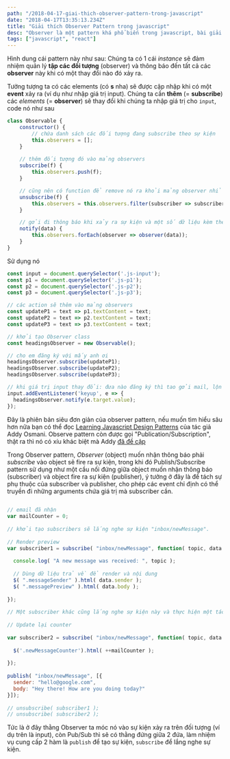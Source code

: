 ```yaml
---
path: "/2018-04-17-giai-thich-observer-pattern-trong-javascript"
date: "2018-04-17T13:35:13.234Z"
title: "Giải thích Observer Pattern trong javascript"
desc: "Observer là một pattern khá phổ biến trong javascript, bài giải thích ngắn gọn về pattern này"
tags: ["javascript", "react"]
---
```


Hình dung cái pattern này như sau: Chúng ta có 1 cái *instance* sẽ đảm nhiệm quản lý **tập các đối tượng** (observer) và thông báo đến tất cả các **observer** này khi có một thay đổi nào đó xảy ra.

Tưởng tượng ta có các elements (có **s** nha) sẽ được cập nhập khi có một **event** xảy ra (ví dụ như nhập giá trị input). Chúng ta cần **thêm** (= **subscribe**) các *elements* (= **observer**) sẽ thay đổi khi chúng ta nhập giá trị cho `input`, code nó như sau

```jsx
class Observable {
    constructor() {
        // chứa danh sách các đối tượng đang subscribe theo sự kiện
        this.observers = [];
    }
    
    // thêm đối tượng đó vào mảng observers
    subscribe(f) {
        this.observers.push(f);
    }

    // cũng nên có function để remove nó ra khỏi mảng observer nhỉ
    unsubscribe(f) {
        this.observers = this.observers.filter(subscriber => subscriber !== f);
    }

    // gởi đi thông báo khi xảy ra sự kiện và một số dữ liệu kèm theo
    notify(data) {
        this.observers.forEach(observer => observer(data));
    }
}
```

Sử dụng nó

```jsx
const input = document.querySelector('.js-input');
const p1 = document.querySelector('.js-p1');
const p2 = document.querySelector('.js-p2');
const p3 = document.querySelector('.js-p3');

// các action sẽ thêm vào mảng observers
const updateP1 = text => p1.textContent = text;
const updateP2 = text => p2.textContent = text;
const updateP3 = text => p3.textContent = text;

// khởi tạo Observer class
const headingsObserver = new Observable();

// cho em đăng ký với mấy anh ơi
headingsObserver.subscribe(updateP1);
headingsObserver.subscribe(updateP2);
headingsObserver.subscribe(updateP3);

// khi giá trị input thay đổi: đưa nào đăng ký thì tao gởi mail, lộn gọi đến action tụi bây đăng ký thực hiện
input.addEventListener('keyup', e => {
  headingsObserver.notify(e.target.value);
});
```

Đây là phiên bản siêu đơn giản của observer pattern, nếu muốn tìm hiểu sâu hơn nữa bạn có thể đọc [Learning Javascript Design Patterns](https://addyosmani.com/resources/essentialjsdesignpatterns/book/#observerpatternjavascript) của tác giả Addy Osmani. Observe pattern còn được gọi "Publication/Subscription", thật ra thì nó có xíu khác biệt mà Addy [đã đề cập](https://addyosmani.com/resources/essentialjsdesignpatterns/book/#observerpatternjavascript)

Trong Observer pattern, *Observer* (object) muốn nhận thông báo phải *subscribe* vào object sẽ fire ra sự kiện, trong khi đó Publish/Subscribe pattern sử dụng như một cầu nối đứng giữa object muốn nhận thông báo (subscriber) và object fire ra sự kiện (publisher), ý tưởng ở đây là để tách sự phụ thuộc của subscriber và publisher, cho phép các event chỉ định có thể truyền đi những arguments chứa giá trị mà subscriber cần.

```jsx
 
// email đã nhận
var mailCounter = 0;
 
// khởi tạo subscribers sẽ lắng nghe sự kiện "inbox/newMessage".
 
// Render preview
var subscriber1 = subscribe( "inbox/newMessage", function( topic, data ) {
 
  console.log( "A new message was received: ", topic );
 
  // Dùng dữ liệu trả về để render và nội dung  
  $( ".messageSender" ).html( data.sender );
  $( ".messagePreview" ).html( data.body );
 
});
 
// Một subscriber khác cũng lắng nghe sự kiện này và thực hiện một tác vụ khác
 
// Update lại counter
 
var subscriber2 = subscribe( "inbox/newMessage", function( topic, data ) {
 
  $('.newMessageCounter').html( ++mailCounter );
 
});
 
publish( "inbox/newMessage", [{
  sender: "hello@google.com",
  body: "Hey there! How are you doing today?"
}]);
 
// unsubscribe( subscriber1 );
// unsubscribe( subscriber2 );
```

Tức là ở đây thằng Observer ta móc nó vào sự kiện xảy ra trên đối tượng (ví dụ trên là input), còn Pub/Sub thì sẽ có thằng đứng giữa 2 đứa, làm nhiệm vụ cung cấp 2 hàm là `publish` để tạo sự kiện, `subscribe` để lắng nghe sự kiện.
